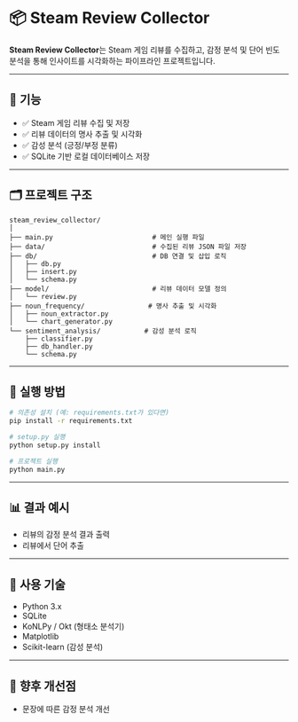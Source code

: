 # 📦 Steam Review Collector

**Steam Review Collector**는 Steam 게임 리뷰를 수집하고, 감정 분석 및 단어 빈도 분석을 통해 인사이트를 시각화하는 파이프라인 프로젝트입니다.

---

## 🔧 기능

- ✅ Steam 게임 리뷰 수집 및 저장
- ✅ 리뷰 데이터의 명사 추출 및 시각화
- ✅ 감성 분석 (긍정/부정 분류)
- ✅ SQLite 기반 로컬 데이터베이스 저장

---

## 🗂️ 프로젝트 구조

```
steam_review_collector/
│
├── main.py                         # 메인 실행 파일
├── data/                           # 수집된 리뷰 JSON 파일 저장
├── db/                             # DB 연결 및 삽입 로직
│   ├── db.py
│   ├── insert.py
│   └── schema.py
├── model/                          # 리뷰 데이터 모델 정의
│   └── review.py
├── noun_frequency/                # 명사 추출 및 시각화
│   ├── noun_extractor.py
│   └── chart_generator.py
└── sentiment_analysis/           # 감성 분석 로직
    ├── classifier.py
    ├── db_handler.py
    └── schema.py
```

---

## 🚀 실행 방법

```bash
# 의존성 설치 (예: requirements.txt가 있다면)
pip install -r requirements.txt

# setup.py 실행
python setup.py install

# 프로젝트 실행
python main.py
```

---

## 📊 결과 예시

- 리뷰의 감정 분석 결과 출력
- 리뷰에서 단어 추출

---

## 📌 사용 기술

- Python 3.x
- SQLite
- KoNLPy / Okt (형태소 분석기)
- Matplotlib
- Scikit-learn (감성 분석)

---

## 📁 향후 개선점

- 문장에 따른 감정 분석 개선

